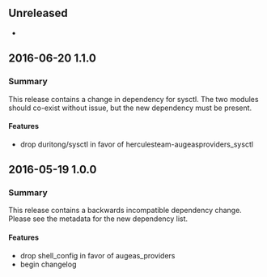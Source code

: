 ## Unreleased
 - 

## 2016-06-20 1.1.0
### Summary
This release contains a change in dependency for sysctl.  The two modules
should co-exist without issue, but the new dependency must be present.

#### Features
 - drop duritong/sysctl in favor of herculesteam-augeasproviders_sysctl

## 2016-05-19 1.0.0
### Summary
This release contains a backwards incompatible dependency change.  Please see
the metadata for the new dependency list.

#### Features
 - drop shell_config in favor of augeas_providers
 - begin changelog
